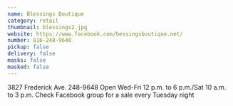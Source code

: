 ```yaml
---
name: Blessings Boutique
category: retail
thumbnail: blessings2.jpg
website: https://www.facebook.com/bessingsboutique.net/
number: 816-248-9648
pickup: false
delivery: false
masks: false
masked: false
---
```

3827 Frederick Ave. 248-9648 Open Wed-Fri 12 p.m. to 6 p.m./Sat 10 a.m. to 3 p.m. Check Facebook group for a sale every Tuesday night